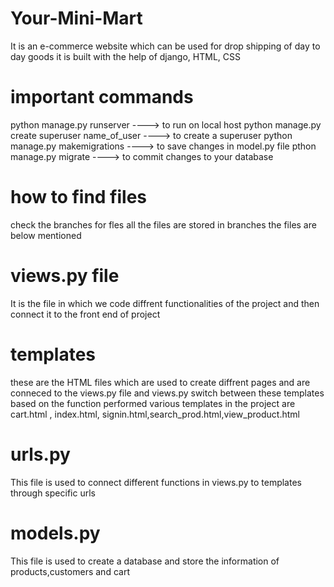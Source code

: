 # Your-Mini-Mart
It is an e-commerce website which can be used for drop shipping of day
to day goods it is built with the help of django, HTML, CSS

# important commands
python manage.py runserver ----> to run on local host
python manage.py create superuser name_of_user ----> to create a superuser
python manage.py makemigrations ----> to save changes in model.py file
pthon manage.py migrate ----> to commit changes to your database

# how to find files
check the branches for fles all the files are stored in branches the files are below mentioned

# views.py file
It is the file in which we code diffrent functionalities of the project and then connect it to the front end of project

# templates
these are the HTML files which are used to create diffrent pages and are conneced to the views.py file and views.py switch between these templates based on the function performed
various templates in the project are
cart.html , index.html, signin.html,search_prod.html,view_product.html

# urls.py
This file is used to connect different functions in views.py to templates through specific urls

# models.py
This file is used to create a database and store the information of products,customers and cart
